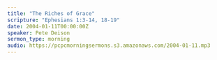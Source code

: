 ```yaml
---
title: "The Riches of Grace"
scripture: "Ephesians 1:3-14, 18-19"
date: 2004-01-11T00:00:00Z
speaker: Pete Deison
sermon_type: morning
audio: https://pcpcmorningsermons.s3.amazonaws.com/2004-01-11.mp3 
---
```



